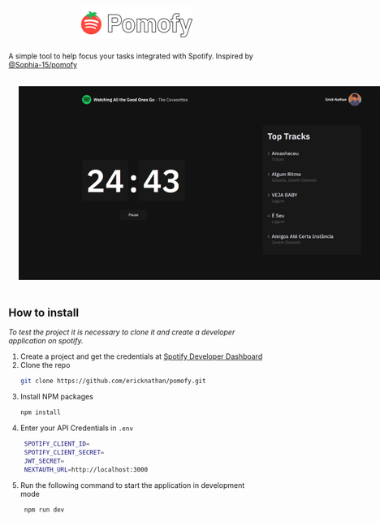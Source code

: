 <h1 align="center">
  <img src="./.github/assets/Pomofy.png" alt="Pomofy Logo">
</h1>

A simple tool to help focus your tasks integrated with Spotify. Inspired by [@Sophia-15/pomofy](https://github.com/Sophia-15/pomofy)
<div align="center">
  <img src="./.github/assets/screenshot.png" alt="Pomofy Screenshot" style="max-width: 800px; margin: 20px">
</div>

## How to install

_To test the project it is necessary to clone it and create a developer application on spotify._

1. Create a project and get the credentials at [Spotify Developer Dashboard](https://developer.spotify.com/dashboard/)
2. Clone the repo
   ```sh
   git clone https://github.com/ericknathan/pomofy.git
   ```
3. Install NPM packages
   ```sh
   npm install
   ```
4. Enter your API Credentials in `.env`
   ```sh
    SPOTIFY_CLIENT_ID=
    SPOTIFY_CLIENT_SECRET=
    JWT_SECRET=
    NEXTAUTH_URL=http://localhost:3000
   ```
5. Run the following command to start the application in development mode
   ```sh
    npm run dev
   ```
